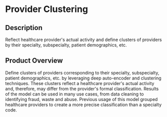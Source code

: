 # Provider Clustering

## Description
 Reflect healthcare provider's actual activity and define clusters of providers by their specialty, subspecialty, patient demographics, etc.

## Product Overview
 Define clusters of providers corresponding to their specialty, subspecialty, patient demographics, etc. by leveraging deep auto-encoder and clustering techniques. These clusters reflect a healthcare provider's actual activity and, therefore, may differ from the provider's formal classification. Results of the model can be used in many use cases, from data cleaning to identifying fraud, waste and abuse. Previous usage of this model grouped healthcare providers to create a more precise classification than a specialty code. 
 


